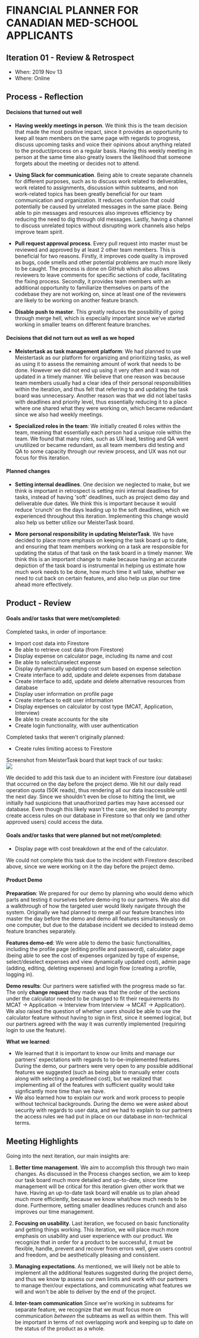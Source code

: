 # FINANCIAL PLANNER FOR CANADIAN MED-SCHOOL APPLICANTS

## Iteration 01 - Review & Retrospect

 * When: 2019 Nov 13
 * Where: Online

## Process - Reflection

#### Decisions that turned out well

 - **Having weekly meetings in person**.  We think this is the team decision that made the most positive impact, 
 since it provides an opportunity to keep all team members on the same page with regards to progress, discuss upcoming tasks
 and voice their opinions about anything related to the product/process on a regular basis. Having this weekly meeting in person at the same time also greatly lowers the likelihood that someone forgets about the meeting or decides not to attend.

 - **Using Slack for communication**. Being able to create separate channels for different purposes, such as to discuss work related
 to deliverables, work related to assignments, discussion within subteams, and non work-related topics has been greatly beneficial
 for our team communication and organization. It reduces confusion that could potentially be caused by unrelated messages in the
 same place. Being able to pin messages and resources also improves efficiency by reducing the need to dig through old messages. 
 Lastly, having a channel to discuss unrelated topics without disrupting work channels also helps improve team spirit.

 - **Pull request approval process**. Every pull request into master must be reviewed and approved by at least 2 other team
 members. This is beneficial for two reasons. Firstly, it improves code quality is improved as bugs, code smells and other potential problems are much more likely to be caught. The process is done on GitHub which also allows reviewers to leave comments for specific
 sections of code, facilitating the fixing process. Secondly, it provides team members with an additional opportunity to familiarize
 themselves on parts of the codebase they are not working on, since at least one of the reviewers are likely to be working on another
 feature branch.

  - **Disable push to master**. This greatly reduces the possibility of going through merge hell, which is especially important since
 we've started working in smaller teams on different feature branches.

#### Decisions that did not turn out as well as we hoped

 - **Meistertask as task management platform**: We had planned to use Meistertask as our platform for organizing and prioritizing tasks, as well as using it to assess the remaining amount of work that needs to be done. However we did not end up using it very
 often and it was not updated in a timely manner. We believe that one reason was because team members usually had a clear idea of
 their personal responsibilities within the iteration, and thus felt that referring to and updating the task board was unnecessary. 
 Another reason was that we did not label tasks with deadlines and priority level, thus essentially reducing it to a place where
 one shared what they were working on, which became redundant since we also had weekly meetings.

 - **Specialized roles in the team**: We initially created 6 roles within the team, meaning that essentially each person had a unique
 role within the team. We found that many roles, such as UX lead, testing and QA went unutilized or became redundant, as all team members did testing and QA to some capacity through our review process, and UX was not our focus for this iteration.

#### Planned changes

- **Setting internal deadlines**. One decision we neglected to make, but we think is important in retrospect is setting mini internal deadlines for tasks, instead of having 'soft' deadlines, such as project demo day and deliverable due dates. We think this is important because it would reduce 'crunch' on the days leading up to the soft deadlines, which we experienced throughout this iteration. Implementing this change would also help us better utilize our MeisterTask board.

- **More personal responsibility in updating MeisterTask**. We have decided to place more emphasis on keeping the task board up to date, and ensuring that team members working on a task are responsible for updating the status of that task on the task board in a 
timely manner. We think this is an important change to make because having an accurate depiction of the task board is instrumental
in helping us estimate how much work needs to be done, how much time it will take, whether we need to cut back on certain features, and also help us plan our time ahead more effectively.

## Product - Review

#### Goals and/or tasks that were met/completed:

 Completed tasks, in order of importance:
 - Import cost data into Firestore
 - Be able to retrieve cost data (from Firestore)
 - Display expense on calculator page, including its name and cost
 - Be able to select/unselect expense
 - Display dynamically updating cost sum based on expense selection
 - Create interface to add, update and delete expenses from database
 - Create interface to add, update and delete alternative resources from database
 - Display user information on profile page
 - Create interface to edit user information
 - Display expenses on calculator by cost type (MCAT, Application, Interview)
 - Be able to create accounts for the site
 - Create login functionality, with user authentication

 Completed tasks that weren't originally planned:
 - Create rules limiting access to Firestore

 Screenshot from MeisterTask board that kept track of our tasks:  
 ![](https://raw.githubusercontent.com/csc301-fall-2019/team-project-uoft-faculty-of-medicine/master/deliverables/images/d2completed.jpg?token=AHE5SWNO4FW4QSTIB6MBM3C53CVWA)

 We decided to add this task due to an incident with Firestore (our database) that occurred on the day before the project demo. 
 We hit our daily read operation quota (50K reads), thus rendering all our data inaccessible until the next day. Since we shouldn't even be close to hitting the limit, we initially had suspicions that unauthorized parties may have accessed our database. Even 
 though this likely wasn't the case, we decided to prompty create access rules on our database in Firestore so that only we (and
 other approved users) could access the data.

#### Goals and/or tasks that were planned but not met/completed:

 - Display page with cost breakdown at the end of the calculator. 
 
 We could not complete this task due to the incident with Firestore described above, since we were working on it the day
 before the project demo.

#### Product Demo
 
 **Preparation**: We prepared for our demo by planning who would demo which parts and testing it ourselves before demo-ing to our partners. We also did a walkthrough of how the targeted user would likely navigate through the system. Originally we had planned to merge all our feature branches into master the day before the demo and demo all features simultaneously on one computer, but due to the database incident we decided to instead demo feature branches separately.
 
 **Features demo-ed**: We were able to demo the basic functionalities, including the profile page (editing profile and password), calculator page (being able to see the cost of expenses organized by type of expense, select/deselect expenses and view dynamically updated cost), admin page (adding, editing, deleting expenses) and login flow (creating a profile, logging in). 
 
 **Demo results**: Our partners were satisfied with the progress made so far. The only **change request** they made was that the order of the sections under the calculator needed to be changed to fit their requirements (to MCAT -> Application -> Interview
 from Interview -> MCAT -> Application). We also raised the question of whether users should be able to use the calculator feature without having to sign in first, since it seemed logical, but our partners agreed with the way it was currently implemented (requiring login to use the feature). 
 
 **What we learned**: 
 - We learned that it is important to know our limits and manage our partners' expectations with regards to to-be-implemented features. During the demo, our partners were very open to any possible additional features we suggested (such as being able to manually enter costs along with selecting a predefined cost), but we realized that implementing all of the features with sufficient quality would take signficantly more time than we have. 
 - We also learned how to explain our work and work process to people without technical backgrounds. During the demo we were asked
 about security with regards to user data, and we had to explain to our partners the access rules we had put in place on our database
 in non-technical terms.

## Meeting Highlights

Going into the next iteration, our main insights are:

 1. **Better time management**. We aim to accomplish this through two main changes. As discussed in the Process changes section, we aim to keep our task board much more detailed and up-to-date, since time management will be critical for this iteration given other work that we have. Having an up-to-date task board will enable us to plan ahead much more efficiently, because we know what/how much needs to be done. Furthermore, setting smaller deadlines reduces crunch and also improves our time management.

 2. **Focusing on usability**. Last iteration, we focused on basic functionality and getting things working. This iteration, we
 will place much more emphasis on usability and user experience with our product. We recognize that in order for a product to be successful, it must be flexible, handle, prevent and recover from errors well, give users control and freedom, and be aesthetically
 pleasing and consistent.

 3. **Managing expectations**. As mentioned, we will likely not be able to implement all the additional features suggested during
 the project demo, and thus we know tp assess our own limits and work with our partners to manage their/our expectations, and communicating what features we will and won't be able to deliver by the end of the project. 

 4. **Inter-team communication** Since we're working in subteams for separate feature, we recognize that we must focus more on communication *between* the subteams as well as within them. This will be important in terms of not overlapping work and keeping
 up to date on the status of the product as a whole.

